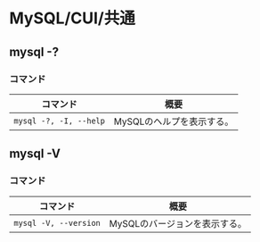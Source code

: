 # MySQL/CUI/共通

## mysql -?

### コマンド

| コマンド               | 概要                      |
| ---------------------- | ------------------------- |
| `mysql -?, -I, --help` | MySQLのヘルプを表示する。 |

## mysql -V

### コマンド

| コマンド              | 概要                          |
| --------------------- | ----------------------------- |
| `mysql -V, --version` | MySQLのバージョンを表示する。 |
